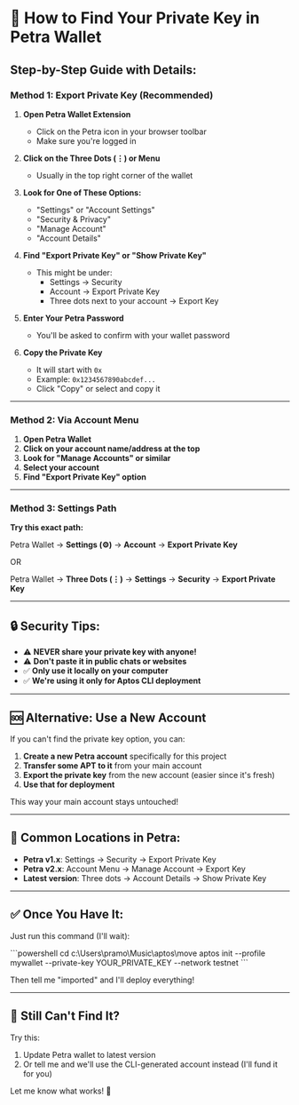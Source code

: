 # 🔑 How to Find Your Private Key in Petra Wallet

## Step-by-Step Guide with Details:

### Method 1: Export Private Key (Recommended)

1. **Open Petra Wallet Extension**
   - Click on the Petra icon in your browser toolbar
   - Make sure you're logged in

2. **Click on the Three Dots (⋮) or Menu**
   - Usually in the top right corner of the wallet

3. **Look for One of These Options:**
   - "Settings" or "Account Settings"
   - "Security & Privacy"
   - "Manage Account"
   - "Account Details"

4. **Find "Export Private Key" or "Show Private Key"**
   - This might be under:
     - Settings → Security
     - Account → Export Private Key
     - Three dots next to your account → Export Key

5. **Enter Your Petra Password**
   - You'll be asked to confirm with your wallet password

6. **Copy the Private Key**
   - It will start with `0x`
   - Example: `0x1234567890abcdef...`
   - Click "Copy" or select and copy it

---

### Method 2: Via Account Menu

1. **Open Petra Wallet**
2. **Click on your account name/address at the top**
3. **Look for "Manage Accounts" or similar**
4. **Select your account**
5. **Find "Export Private Key" option**

---

### Method 3: Settings Path

**Try this exact path:**

Petra Wallet → **Settings (⚙️)** → **Account** → **Export Private Key**

OR

Petra Wallet → **Three Dots (⋮)** → **Settings** → **Security** → **Export Private Key**

---

## 🔒 Security Tips:

- ⚠️ **NEVER share your private key with anyone!**
- ⚠️ **Don't paste it in public chats or websites**
- ✅ **Only use it locally on your computer**
- ✅ **We're using it only for Aptos CLI deployment**

---

## 🆘 Alternative: Use a New Account

If you can't find the private key option, you can:

1. **Create a new Petra account** specifically for this project
2. **Transfer some APT to it** from your main account
3. **Export the private key** from the new account (easier since it's fresh)
4. **Use that for deployment**

This way your main account stays untouched!

---

## 📝 Common Locations in Petra:

- **Petra v1.x**: Settings → Security → Export Private Key
- **Petra v2.x**: Account Menu → Manage Account → Export Key
- **Latest version**: Three dots → Account Details → Show Private Key

---

## ✅ Once You Have It:

Just run this command (I'll wait):

\`\`\`powershell
cd c:\Users\pramo\Music\aptos\move
aptos init --profile mywallet --private-key YOUR_PRIVATE_KEY --network testnet
\`\`\`

Then tell me "imported" and I'll deploy everything!

---

## 🎯 Still Can't Find It?

Try this:
1. Update Petra wallet to latest version
2. Or tell me and we'll use the CLI-generated account instead (I'll fund it for you)

Let me know what works! 🚀
